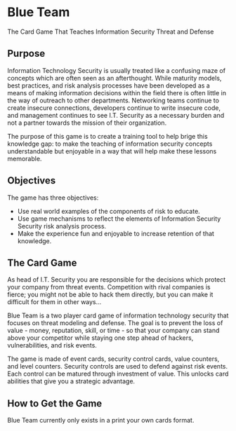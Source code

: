 # Blue Team

The Card Game That Teaches Information Security Threat and Defense

## Purpose
Information Technology Security is usually treated like a confusing maze of concepts which are often seen as an afterthought. While maturity models, best practices, and risk analysis processes have been developed as a means of making information decisions within the field there is often little in the way of outreach to other departments. Networking teams continue to create insecure connections, developers continue to write insecure code, and management continues to see I.T. Security as a necessary burden and not a partner towards the mission of their organization.

The purpose of this game is to create a training tool to help brige this knowledge gap: to make the teaching of information security concepts understandable but enjoyable in a way that will help make these lessons memorable.

## Objectives

The game has three objectives:

- Use real world examples of the components of risk to educate.
- Use game mechanisms to reflect the elements of Information Security Security risk analysis process.
- Make the experience fun and enjoyable to increase retention of that knowledge.

## The Card Game
As head of I.T. Security you are responsible for the decisions which protect your company from threat events. Competition with rival companies is fierce; you might not be able to hack them directly, but you can make it difficult for them in other ways...

Blue Team is a two player card game of information technology security that focuses on threat modeling and defense. The goal is to prevent the loss of value - money, reputation, skill, or time - so that your company can stand above your competitor while staying one step ahead of hackers, vulnerabilities, and risk events.

The game is made of event cards, security control cards, value counters, and level counters. Security controls are used to defend against risk events. Each control can be matured through investment of value. This unlocks card abilities that give you a  strategic advantage.

## How to Get the Game

Blue Team currently only exists in a print your own cards format.
